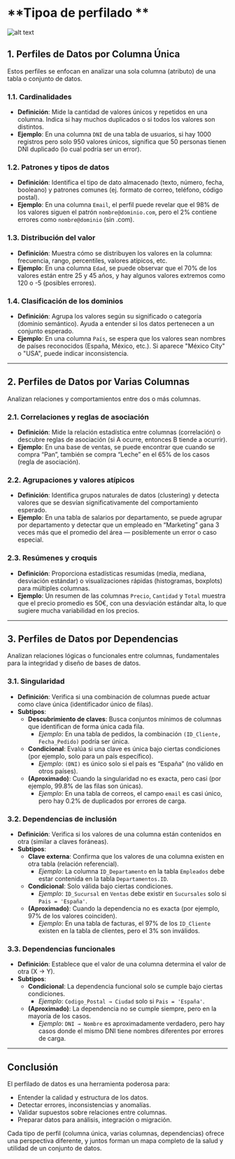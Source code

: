 # **Tipoa de perfilado **

![alt text](./imgs/data_profiling_es.png)

## **1. Perfiles de Datos por Columna Única**

Estos perfiles se enfocan en analizar una sola columna (atributo) de una tabla o conjunto de datos.

### 1.1. Cardinalidades
- **Definición**: Mide la cantidad de valores únicos y repetidos en una columna. Indica si hay muchos duplicados o si todos los valores son distintos.
- **Ejemplo**: En una columna `DNI` de una tabla de usuarios, si hay 1000 registros pero solo 950 valores únicos, significa que 50 personas tienen DNI duplicado (lo cual podría ser un error).

### 1.2. Patrones y tipos de datos
- **Definición**: Identifica el tipo de dato almacenado (texto, número, fecha, booleano) y patrones comunes (ej. formato de correo, teléfono, código postal).
- **Ejemplo**: En una columna `Email`, el perfil puede revelar que el 98% de los valores siguen el patrón `nombre@dominio.com`, pero el 2% contiene errores como `nombre@dominio` (sin .com).

### 1.3. Distribución del valor
- **Definición**: Muestra cómo se distribuyen los valores en la columna: frecuencia, rango, percentiles, valores atípicos, etc.
- **Ejemplo**: En una columna `Edad`, se puede observar que el 70% de los valores están entre 25 y 45 años, y hay algunos valores extremos como 120 o -5 (posibles errores).

### 1.4. Clasificación de los dominios
- **Definición**: Agrupa los valores según su significado o categoría (dominio semántico). Ayuda a entender si los datos pertenecen a un conjunto esperado.
- **Ejemplo**: En una columna `País`, se espera que los valores sean nombres de países reconocidos (España, México, etc.). Si aparece "México City" o "USA", puede indicar inconsistencia.

---

## **2. Perfiles de Datos por Varias Columnas**

Analizan relaciones y comportamientos entre dos o más columnas.

### 2.1. Correlaciones y reglas de asociación
- **Definición**: Mide la relación estadística entre columnas (correlación) o descubre reglas de asociación (si A ocurre, entonces B tiende a ocurrir).
- **Ejemplo**: En una base de ventas, se puede encontrar que cuando se compra “Pan”, también se compra “Leche” en el 65% de los casos (regla de asociación).

### 2.2. Agrupaciones y valores atípicos
- **Definición**: Identifica grupos naturales de datos (clustering) y detecta valores que se desvían significativamente del comportamiento esperado.
- **Ejemplo**: En una tabla de salarios por departamento, se puede agrupar por departamento y detectar que un empleado en “Marketing” gana 3 veces más que el promedio del área — posiblemente un error o caso especial.

### 2.3. Resúmenes y croquis
- **Definición**: Proporciona estadísticas resumidas (media, mediana, desviación estándar) o visualizaciones rápidas (histogramas, boxplots) para múltiples columnas.
- **Ejemplo**: Un resumen de las columnas `Precio`, `Cantidad` y `Total` muestra que el precio promedio es 50€, con una desviación estándar alta, lo que sugiere mucha variabilidad en los precios.

---

## **3. Perfiles de Datos por Dependencias**

Analizan relaciones lógicas o funcionales entre columnas, fundamentales para la integridad y diseño de bases de datos.

### 3.1. Singularidad
- **Definición**: Verifica si una combinación de columnas puede actuar como clave única (identificador único de filas).
- **Subtipos**:
  - **Descubrimiento de claves**: Busca conjuntos mínimos de columnas que identifican de forma única cada fila.
    - *Ejemplo*: En una tabla de pedidos, la combinación `(ID_Cliente, Fecha_Pedido)` podría ser única.
  - **Condicional**: Evalúa si una clave es única bajo ciertas condiciones (por ejemplo, solo para un país específico).
    - *Ejemplo*: `(DNI)` es único solo si el país es “España” (no válido en otros países).
  - **(Aproximado)**: Cuando la singularidad no es exacta, pero casi (por ejemplo, 99.8% de las filas son únicas).
    - *Ejemplo*: En una tabla de correos, el campo `email` es casi único, pero hay 0.2% de duplicados por errores de carga.

### 3.2. Dependencias de inclusión
- **Definición**: Verifica si los valores de una columna están contenidos en otra (similar a claves foráneas).
- **Subtipos**:
  - **Clave externa**: Confirma que los valores de una columna existen en otra tabla (relación referencial).
    - *Ejemplo*: La columna `ID_Departamento` en la tabla `Empleados` debe estar contenida en la tabla `Departamentos.ID`.
  - **Condicional**: Solo válida bajo ciertas condiciones.
    - *Ejemplo*: `ID_Sucursal` en `Ventas` debe existir en `Sucursales` solo si `Pais = 'España'`.
  - **(Aproximado)**: Cuando la dependencia no es exacta (por ejemplo, 97% de los valores coinciden).
    - *Ejemplo*: En una tabla de facturas, el 97% de los `ID_Cliente` existen en la tabla de clientes, pero el 3% son inválidos.

### 3.3. Dependencias funcionales
- **Definición**: Establece que el valor de una columna determina el valor de otra (X → Y).
- **Subtipos**:
  - **Condicional**: La dependencia funcional solo se cumple bajo ciertas condiciones.
    - *Ejemplo*: `Codigo_Postal → Ciudad` solo si `Pais = 'España'`.
  - **(Aproximado)**: La dependencia no se cumple siempre, pero en la mayoría de los casos.
    - *Ejemplo*: `DNI → Nombre` es aproximadamente verdadero, pero hay casos donde el mismo DNI tiene nombres diferentes por errores de carga.

---

## Conclusión

El perfilado de datos es una herramienta poderosa para:

- Entender la calidad y estructura de los datos.
- Detectar errores, inconsistencias y anomalías.
- Validar supuestos sobre relaciones entre columnas.
- Preparar datos para análisis, integración o migración.

Cada tipo de perfil (columna única, varias columnas, dependencias) ofrece una perspectiva diferente, y juntos forman un mapa completo de la salud y utilidad de un conjunto de datos.
